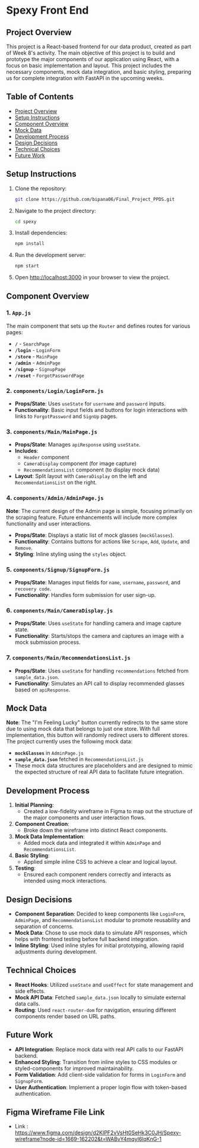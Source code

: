 # Spexy Front End

## Project Overview
This project is a React-based frontend for our data product, created as part of Week 8's activity. The main objective of this project is to build and prototype the major components of our application using React, with a focus on basic implementation and layout. This project includes the necessary components, mock data integration, and basic styling, preparing us for complete integration with FastAPI in the upcoming weeks.

## Table of Contents
- [Project Overview](#project-overview)
- [Setup Instructions](#setup-instructions)
- [Component Overview](#component-overview)
- [Mock Data](#mock-data)
- [Development Process](#development-process)
- [Design Decisions](#design-decisions)
- [Technical Choices](#technical-choices)
- [Future Work](#future-work)

## Setup Instructions
1. Clone the repository:
   ```bash
   git clone https://github.com/bipana06/Final_Project_PPDS.git
   ```
2. Navigate to the project directory:
   ```bash
   cd spexy
   ```
3. Install dependencies:
   ```bash
   npm install
   ```
4. Run the development server:
   ```bash
   npm start
   ```
5. Open [http://localhost:3000](http://localhost:3000) in your browser to view the project.

## Component Overview
### 1. `App.js`
The main component that sets up the `Router` and defines routes for various pages:
- **`/`** - `SearchPage`
- **`/login`** - `LoginForm`
- **`/store`** - `MainPage`
- **`/admin`** - `AdminPage`
- **`/signup`** - `SignupPage`
- **`/reset`** - `ForgotPasswordPage`

### 2. `components/Login/LoginForm.js`
- **Props/State**: Uses `useState` for `username` and `password` inputs.
- **Functionality**: Basic input fields and buttons for login interactions with links to `ForgotPassword` and `SignUp` pages.

### 3. `components/Main/MainPage.js`
- **Props/State**: Manages `apiResponse` using `useState`.
- **Includes**:
  - `Header` component
  - `CameraDisplay` component (for image capture)
  - `RecommendationsList` component (to display mock data)
- **Layout**: Split layout with `CameraDisplay` on the left and `RecommendationsList` on the right.

### 4. `components/Admin/AdminPage.js`
**Note**: The current design of the Admin page is simple, focusing primarily on the scraping feature. Future enhancements will include more complex functionality and user interactions.
- **Props/State**: Displays a static list of mock glasses (`mockGlasses`).
- **Functionality**: Contains buttons for actions like `Scrape`, `Add`, `Update`, and `Remove`.
- **Styling**: Inline styling using the `styles` object.

### 5. `components/Signup/SignupForm.js`
- **Props/State**: Manages input fields for `name`, `username`, `password`, and `recovery code`.
- **Functionality**: Handles form submission for user sign-up.

### 6. `components/Main/CameraDisplay.js`
- **Props/State**: Uses `useState` for handling camera and image capture state.
- **Functionality**: Starts/stops the camera and captures an image with a mock submission process.

### 7. `components/Main/RecommendationsList.js`
- **Props/State**: Uses `useState` for handling `recommendations` fetched from `sample_data.json`.
- **Functionality**: Simulates an API call to display recommended glasses based on `apiResponse`.

## Mock Data

**Note**: The "I'm Feeling Lucky" button currently redirects to the same store due to using mock data that belongs to just one store. With full implementation, this button will randomly redirect users to different stores.
The project currently uses the following mock data:
- **`mockGlasses`** in `AdminPage.js`
- **`sample_data.json`** fetched in `RecommendationsList.js`
- These mock data structures are placeholders and are designed to mimic the expected structure of real API data to facilitate future integration.

## Development Process
1. **Initial Planning**:
   - Created a low-fidelity wireframe in Figma to map out the structure of the major components and user interaction flows.
2. **Component Creation**:
   - Broke down the wireframe into distinct React components.
3. **Mock Data Implementation**:
   - Added mock data and integrated it within `AdminPage` and `RecommendationsList`.
4. **Basic Styling**:
   - Applied simple inline CSS to achieve a clear and logical layout.
5. **Testing**:
   - Ensured each component renders correctly and interacts as intended using mock interactions.

## Design Decisions
- **Component Separation**: Decided to keep components like `LoginForm`, `AdminPage`, and `RecommendationsList` modular to promote reusability and separation of concerns.
- **Mock Data**: Chose to use mock data to simulate API responses, which helps with frontend testing before full backend integration.
- **Inline Styling**: Used inline styles for initial prototyping, allowing rapid adjustments during development.

## Technical Choices
- **React Hooks**: Utilized `useState` and `useEffect` for state management and side effects.
- **Mock API Data**: Fetched `sample_data.json` locally to simulate external data calls.
- **Routing**: Used `react-router-dom` for navigation, ensuring different components render based on URL paths.

## Future Work
- **API Integration**: Replace mock data with real API calls to our FastAPI backend.
- **Enhanced Styling**: Transition from inline styles to CSS modules or styled-components for improved maintainability.
- **Form Validation**: Add client-side validation for forms in `LoginForm` and `SignupForm`.
- **User Authentication**: Implement a proper login flow with token-based authentication.

## Figma Wireframe File Link 
- Link : https://www.figma.com/design/d2KIPF2vVsHt0SeHk3C0JH/Spexy-wireframe?node-id=1669-162202&t=WABvY4mqyI6lqKnG-1



